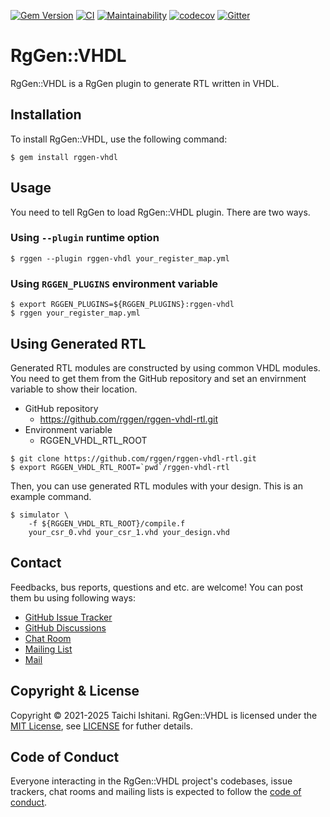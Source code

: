 [![Gem Version](https://badge.fury.io/rb/rggen-vhdl.svg)](https://badge.fury.io/rb/rggen-vhdl)
[![CI](https://github.com/rggen/rggen-vhdl/actions/workflows/ci.yml/badge.svg)](https://github.com/rggen/rggen-vhdl/actions/workflows/ci.yml)
[![Maintainability](https://api.codeclimate.com/v1/badges/d30b2c06ae3d7c0f254a/maintainability)](https://codeclimate.com/github/rggen/rggen-vhdl/maintainability)
[![codecov](https://codecov.io/gh/rggen/rggen-vhdl/branch/master/graph/badge.svg?token=cyo9R4xCje)](https://codecov.io/gh/rggen/rggen-vhdl)
[![Gitter](https://badges.gitter.im/rggen/rggen.svg)](https://gitter.im/rggen/rggen?utm_source=badge&utm_medium=badge&utm_campaign=pr-badge)

# RgGen::VHDL

RgGen::VHDL is a RgGen plugin to generate RTL written in VHDL.

## Installation

To install RgGen::VHDL, use the following command:

```
$ gem install rggen-vhdl
```

## Usage

You need to tell RgGen to load RgGen::VHDL plugin. There are two ways.

### Using `--plugin` runtime option

```
$ rggen --plugin rggen-vhdl your_register_map.yml
```

### Using `RGGEN_PLUGINS` environment variable

```
$ export RGGEN_PLUGINS=${RGGEN_PLUGINS}:rggen-vhdl
$ rggen your_register_map.yml
```

## Using Generated RTL

Generated RTL modules are constructed by using common VHDL modules.
You need to get them from the GitHub repository and set an envirnment variable to show their location.

* GitHub repository
    * https://github.com/rggen/rggen-vhdl-rtl.git
* Environment variable
    * RGGEN_VHDL_RTL_ROOT

```
$ git clone https://github.com/rggen/rggen-vhdl-rtl.git
$ export RGGEN_VHDL_RTL_ROOT=`pwd`/rggen-vhdl-rtl
```

Then, you can use generated RTL modules with your design. This is an example command.

```
$ simulator \
    -f ${RGGEN_VHDL_RTL_ROOT}/compile.f
    your_csr_0.vhd your_csr_1.vhd your_design.vhd
```

## Contact

Feedbacks, bus reports, questions and etc. are welcome! You can post them bu using following ways:

* [GitHub Issue Tracker](https://github.com/rggen/rggen/issues)
* [GitHub Discussions](https://github.com/rggen/rggen/discussions)
* [Chat Room](https://gitter.im/rggen/rggen)
* [Mailing List](https://groups.google.com/d/forum/rggen)
* [Mail](mailto:rggen@googlegroups.com)

## Copyright & License

Copyright &copy; 2021-2025 Taichi Ishitani. RgGen::VHDL is licensed under the [MIT License](https://opensource.org/licenses/MIT), see [LICENSE](LICENSE) for futher details.

## Code of Conduct

Everyone interacting in the RgGen::VHDL project's codebases, issue trackers, chat rooms and mailing lists is expected to follow the [code of conduct](https://github.com/rggen/rggen-vhdl/blob/master/CODE_OF_CONDUCT.md).
